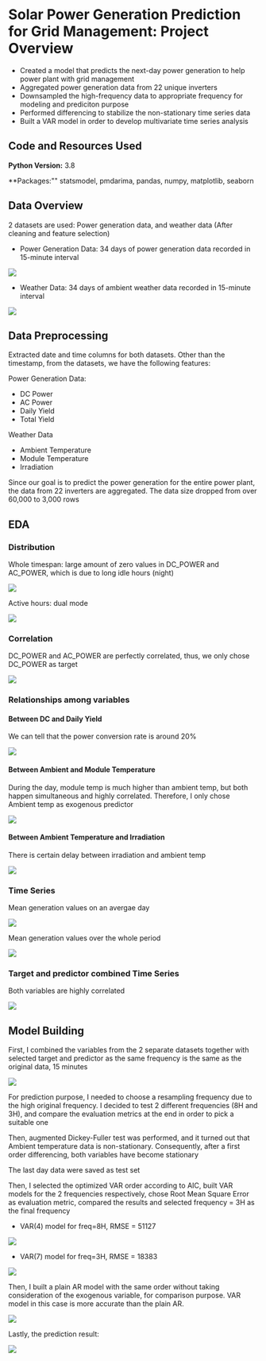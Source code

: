 # Solar Power Generation Prediction for Grid Management: Project Overview
* Created a model that predicts the next-day power generation to help power plant with grid management
* Aggregated power generation data from 22 unique inverters
* Downsampled the high-frequency data to appropriate frequency for modeling and prediciton purpose
* Performed differencing to stabilize the non-stationary time series data
* Built a VAR model in order to develop multivariate time series analysis

## Code and Resources Used
**Python Version:** 3.8

**Packages:"" statsmodel, pmdarima, pandas, numpy, matplotlib, seaborn

## Data Overview
2 datasets are used: Power generation data, and weather data (After cleaning and feature selection)
* Power Generation Data: 34 days of power generation data recorded in 15-minute interval

![](images/df2_head.png)

* Weather Data: 34 days of ambient weather data recorded in 15-minute interval

![](images/df2_2_head_2.png)
## Data Preprocessing
Extracted date and time columns for both datasets. Other than the timestamp, from the datasets, we have the following features:

Power Generation Data:
* DC Power
* AC Power
* Daily Yield
* Total Yield

Weather Data
* Ambient Temperature
* Module Temperature
* Irradiation

Since our goal is to predict the power generation for the entire power plant, the data from 22 inverters are aggregated. The data size dropped from over 60,000 to 3,000 rows

## EDA
### Distribution
Whole timespan: large amount of zero values in DC_POWER and AC_POWER, which is due to long idle hours (night)

![](images/dist.png)

Active hours: dual mode

![](images/dist2.png)

### Correlation
DC_POWER and AC_POWER are perfectly correlated, thus, we only chose DC_POWER as target

![](images/corr.png)

### Relationships among variables
#### Between DC and Daily Yield
We can tell that the power conversion rate is around 20%


![](images/conversion.png)

#### Between Ambient and Module Temperature

During the day, module temp is much higher than ambient temp, but both happen simultaneous and highly correlated. Therefore, I only chose Ambient temp as exogenous predictor

![](images/temp.png)

#### Between Ambient Temperature and Irradiation
There is certain delay between irradiation and ambient temp

![](images/irradiation.png)

### Time Series
Mean generation values on an avergae day

![](images/g1.png)

Mean generation values over the whole period

![](images/g2.png)

### Target and predictor combined Time Series
Both variables are highly correlated

![](images/combined.png)

## Model Building
First, I combined the variables from the 2 separate datasets together with selected target and predictor as the same frequency is the same as the original data, 15 minutes

![](images/merged.png)

For prediction purpose, I needed to choose a resampling frequency due to the high original frequency. I decided to test 2 different frequencies (8H and 3H), and compare the evaluation metrics at the end in order to pick a suitable one

Then, augmented Dickey-Fuller test was performed, and it turned out that Ambient temperature data is non-stationary. Consequently, after a first order differencing, both variables have become stationary

The last day data were saved as test set

Then, I selected the optimized VAR order according to AIC, built VAR models for the 2 frequencies respectively, chose Root Mean Square Error as evaluation metric, compared the results and selected frequency = 3H as the final frequency
* VAR(4) model for freq=8H, RMSE = 51127

![](images/pred1.png)

* VAR(7) model for freq=3H, RMSE = 18383

![](images/pred2.png)

Then, I built a plain AR model with the same order without taking consideration of the exogenous variable, for comparison purpose. VAR model in this case is more accurate than the plain AR.

![](images/pred3.png)

Lastly, the prediction result:

![](images/pred4.png)
